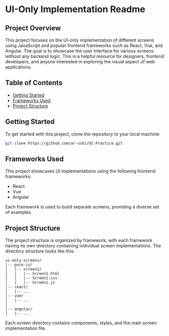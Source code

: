 # UI-Only Implementation Readme

## Project Overview

This project focuses on the UI-only implementation of different screens using JavaScript and popular frontend frameworks such as React, Vue, and Angular. The goal is to showcase the user interface for various screens without any backend logic. This is a helpful resource for designers, frontend developers, and anyone interested in exploring the visual aspect of web applications.

## Table of Contents

- [Getting Started](#getting-started)
- [Frameworks Used](#frameworks-used)
- [Project Structure](#project-structure)

## Getting Started

To get started with this project, clone the repository to your local machine:

```bash
git clone https://github.com/ar-ushi/UI-Practice.git
```

## Frameworks Used

This project showcases UI implementations using the following frontend frameworks:

- React
- Vue
- Angular

Each framework is used to build separate screens, providing a diverse set of examples.

## Project Structure

The project structure is organized by framework, with each framework having its own directory containing individual screen implementations. The directory structure looks like this:

```
ui-only-screens/
|-- pure-js/
|   |-- screen1/
|   |   |-- Screen1.html
|   |   |-- Screen1.css
|   |   |-- Screen1.js
|-- react/
|   |-- ...
|-- vue/
|   |-- ...
|
|-- angular/
|   |-- ...
```

Each screen directory contains components, styles, and the main screen implementation file.